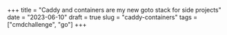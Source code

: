 +++
title = "Caddy and containers are my new goto stack for side projects"
date = "2023-06-10"
draft = true
slug = "caddy-containers"
tags = ["cmdchallenge", "go"]
+++
